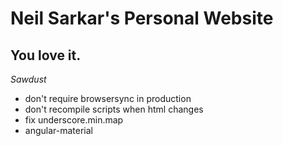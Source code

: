 Neil Sarkar's Personal Website
==

You love it.
--

*Sawdust*

* don't require browsersync in production
* don't recompile scripts when html changes
* fix underscore.min.map
* angular-material
